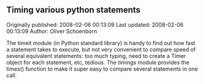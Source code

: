 ## Timing various python statements

Originally published: 2008-02-06 00:13:09
Last updated: 2008-02-06 00:13:09
Author: Oliver Schoenborn

The timeit module (in Python standard library) is handy to find out how fast a statement takes to execute, but not very convenient to compare speed of several equivalent statements: too much typing, need to create a Timer object for each statement, etc, tedious. The timings module provides the times() function to make it super easy to compare several statements in one call.